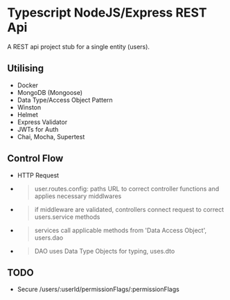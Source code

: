 # Typescript NodeJS/Express REST Api

A REST api project stub for a single entity (users).

## Utilising
- Docker
- MongoDB (Mongoose)
- Data Type/Access Object Pattern
- Winston
- Helmet
- Express Validator
- JWTs for Auth
- Chai, Mocha, Supertest

## Control Flow
- HTTP Request
- > user.routes.config: paths URL to correct controller functions and applies necessary middlwares
- > if middleware are validated, controllers connect request to correct users.service methods
- > services call applicable methods from 'Data Access Object', users.dao 
- > DAO uses Data Type Objects for typing, uses.dto

## TODO
- Secure /users/:userId/permissionFlags/:permissionFlags